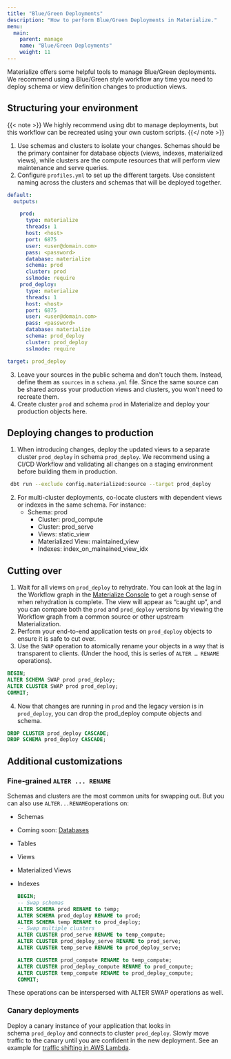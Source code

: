 ```yaml
---
title: "Blue/Green Deployments"
description: "How to perform Blue/Green Deployments in Materialize."
menu:
  main:
    parent: manage
    name: "Blue/Green Deployments"
    weight: 11
---
```


Materialize offers some helpful tools to manage Blue/Green deployments. We recommend using a Blue/Green style workflow any time you need to deploy schema or view definition changes to production views.

## Structuring your environment

{{< note >}}
We highly recommend using dbt to manage deployments, but this workflow can be recreated using your own custom scripts.
{{</ note >}}

1. Use schemas and clusters to isolate your changes. Schemas should be the primary container for database objects (views, indexes, materialized views), while clusters are the compute resources that will perform view maintenance and serve queries.
2. Configure `profiles.yml` to set up the different targets. Use consistent naming across the clusters and schemas that will be deployed together.

  ```yaml
  default:
    outputs:
  
      prod:
        type: materialize
        threads: 1
        host: <host>
        port: 6875
        user: <user@domain.com>
        pass: <password>
        database: materialize
        schema: prod
        cluster: prod
        sslmode: require
      prod_deploy:
        type: materialize
        threads: 1
        host: <host>
        port: 6875
        user: <user@domain.com>
        pass: <password>
        database: materialize
        schema: prod_deploy
        cluster: prod_deploy
        sslmode: require
  
  target: prod_deploy
  ```

3. Leave your sources in the public schema and don't touch them. Instead, define them as `sources` in a `schema.yml` file. Since the same source can be shared across your production views and clusters, you won’t need to recreate them.
4. Create cluster `prod` and schema `prod` in Materialize and deploy your production objects here.

## Deploying changes to production
1. When introducing changes, deploy the updated views to a separate cluster `prod_deploy` in schema `prod_deploy`. We recommend using a CI/CD Workflow and validating all changes on a staging environment before building them in production.

  ```bash
   dbt run --exclude config.materialized:source --target prod_deploy
  ```

2. For multi-cluster deployments, co-locate clusters with dependent views or indexes in the same schema. For instance:
    - Schema: prod
        - Cluster: prod_compute
        - Cluster: prod_serve
        - Views: static_view
        - Materialized View: maintained_view
        - Indexes: index_on_mainained_view_idx

## Cutting over
1. Wait for all views on `prod_deploy` to rehydrate. You can look at the lag in the Workflow graph in the [Materialize Console](https://console.materialize.com) to get a rough sense of when rehydration is complete. The view will appear as “caught up”, and you can compare both the `prod` and `prod_deploy` versions by viewing the Workflow graph from a common source or other upstream Materialization.
2. Perform your end-to-end application tests on `prod_deploy` objects to ensure it is safe to cut over.
3. Use the `SWAP` operation to atomically rename your objects in a way that is transparent to clients. (Under the hood, this is series of `ALTER … RENAME` operations).

  ```sql
  BEGIN; 
  ALTER SCHEMA SWAP prod prod_deploy; 
  ALTER CLUSTER SWAP prod prod_deploy; 
  COMMIT;
  ```

4. Now that changes are running in `prod` and the legacy version is in `prod_deploy`, you can drop the prod_deploy compute objects and schema.

  ```sql
  DROP CLUSTER prod_deploy CASCADE;
  DROP SCHEMA prod_deploy CASCADE;
  ```

## Additional customizations

### Fine-grained `ALTER ... RENAME`
Schemas and clusters are the most common units for swapping out. But you can also use `ALTER...RENAME`operations on:

- Schemas
- Coming soon: [Databases](https://github.com/MaterializeInc/materialize/issues/3680)
- Tables
- Views
- Materialized Views
- Indexes

  ```sql
  BEGIN;
  -- Swap schemas
  ALTER SCHEMA prod RENAME to temp;
  ALTER SCHEMA prod_deploy RENAME to prod;
  ALTER SCHEMA temp RENAME to prod_deploy; 
  -- Swap multiple clusters
  ALTER CLUSTER prod_serve RENAME to temp_compute;
  ALTER CLUSTER prod_deploy_serve RENAME to prod_serve;
  ALTER CLUSTER temp_serve RENAME to prod_deploy_serve;
  
  ALTER CLUSTER prod_compute RENAME to temp_compute;
  ALTER CLUSTER prod_deploy_compute RENAME to prod_compute;
  ALTER CLUSTER temp_compute RENAME to prod_deploy_compute;
  COMMIT;
  ```

These operations can be interspersed with ALTER SWAP operations as well.

### Canary deployments
Deploy a canary instance of your application that looks in schema `prod_deploy` and connects to cluster `prod_deploy`. Slowly move traffic to the canary until you are confident in the new deployment. See an example for [traffic shifting in AWS Lambda](https://aws.amazon.com/blogs/compute/implementing-canary-deployments-of-aws-lambda-functions-with-alias-traffic-shifting/).
